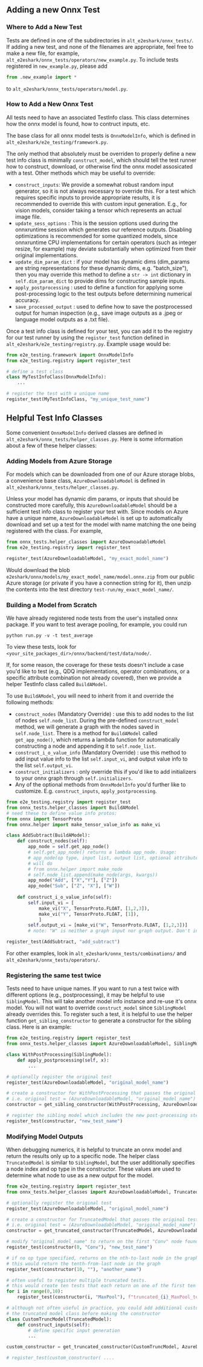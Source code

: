 ## Adding a new Onnx Test

### Where to Add a New Test

Tests are defined in one of the subdirectories in `alt_e2eshark/onnx_tests/`. If adding a new test, and none of the filenames are appropriate, feel free to make a new file, for example, `alt_e2eshark/onnx_tests/operators/new_example.py`. To include tests registered in `new_example.py`, please add 
```python
from .new_example import *
```
to `alt_e2eshark/onnx_tests/operators/model.py`.

### How to Add a New Onnx Test

All tests need to have an associated TestInfo class. This class determines how the onnx model is found, how to contruct inputs, etc. 

The base class for all onnx model tests is `OnnxModelInfo`, which is defined in `alt_e2eshark/e2e_testing/framework.py`.

The only method that absolutely must be overriden to properly define a new test info class is minimally `construct_model`, which should tell the test runner how to construct, download, or otherwise find the onnx model assosicated with a test. Other methods which may be useful to override:

- `construct_inputs`: We provide a somewhat robust random input generator, so it is not always necessary to override this. For a test which requires specific inputs to provide appropriate results, it is recommended to override this with custom input generation. E.g., for vision models, consider taking a tensor which represents an actual image file. 
- `update_sess_options` : This is the session options used during the onnxruntime session which generates our reference outputs. Disabling optimizations is recommended for some quantized models, since onnxruntime CPU implementations for certain operators (such as integer resize, for example) may deviate substantially when optimized from their original implementations. 
- `update_dim_param_dict` : if your model has dynamic dims (dim_params are string representations for these dynamic dims, e.g. "batch_size"), then you may override this method to define a `str -> int` dictionary in `self.dim_param_dict` to provide dims for constructing sample inputs. 
- `apply_postprocessing` : used to define a function for applying some post-processing logic to the test outputs before determining numerical accuracy. 
- `save_processed_output` : used to define how to save the postprocessed output for human inspection (e.g., save image outputs as a .jpeg or language model outputs as a .txt file).

Once a test info class is defined for your test, you can add it to the registry for our test runner by using the `register_test` function defined in `alt_e2eshark/e2e_testing/registry.py`. Example usage would be:

```python
from e2e_testing.framework import OnnxModelInfo
from e2e_testing.registry import register_test

# define a test class
class MyTestInfoClass(OnnxModelInfo):
    ...

# register the test with a unique name
register_test(MyTestInfoClass, "my_unique_test_name")

```

## Helpful Test Info Classes

Some convenient `OnnxModelInfo` derived classes are defined in `alt_e2eshark/onnx_tests/helper_classes.py`. Here is some information about a few of these helper classes:

### Adding Models from Azure Storage

For models which can be downloaded from one of our Azure storage blobs, a convenience base class, `AzureDownloadableModel` is defined in `alt_e2eshark/onnx_tests/helper_classes.py`. 

Unless your model has dynamic dim params, or inputs that should be constructed more carefully, this `AzureDownloadableModel` should be a sufficient test info class to register your test with. Since models on Azure have a unique name, `AzureDownloadableModel` is set up to automatically download and set up a test for the model with name matching the one being registered with the class. For example, 

```python
from onnx_tests.helper_classes import AzureDownoadableModel
from e2e_testing.registry import register_test

register_test(AzureDownloadableModel, "my_exact_model_name")
```

Would download the blob `e2eshark/onnx/models/my_exact_model_name/model.onnx.zip` from our public Azure storage (or private if you have a connection string for it), then unzip the contents into the test directory `test-run/my_exact_model_name/`. 

### Building a Model from Scratch

We have already registered node tests from the user's installed onnx package. If you want to test average pooling, for example, you could run 

```
python run.py -v -t test_average
```

To view these tests, look for `<your_site_packages_dir>/onnx/backend/test/data/node/`. 

If, for some reason, the coverage for these tests doesn't include a case you'd like to test (e.g., QDQ implementations, operator combinations, or a specific attribute combination not already covered), then we provide a helper TestInfo class called `BuildAModel`.

To use `BuildAModel`, you will need to inherit from it and override the following methods:

- `construct_nodes` (Mandatory Override) : use this to add nodes to the list of nodes `self.node_list`. During the pre-defined `construct_model` method, we will generate a graph with the nodes saved in `self.node_list`. There is a method for `BuildAModel` called `get_app_node()`, which returns a lambda function for automatically constructing a node and appending it to `self.node_list`. 
- `construct_i_o_value_info` (Mandatory Override) : use this method to add input value info to the list `self.input_vi`, and output value info to the list `self.output_vi`.
- `construct_initializers` : only override this if you'd like to add initializers to your onnx graph through `self.initializers`.
- Any of the optional methods from `OnnxModelInfo` you'd further like to customize. E.g. `construct_inputs`, `apply_postprocessing`. 

```python
from e2e_testing.registry import register_test
from onnx_tests.helper_classes import BuildAModel
# need these to define value info protos:
from onnx import TensorProto
from onnx.helper import make_tensor_value_info as make_vi

class AddSubtract(BuildAModel):
    def construct_nodes(self):
        app_node = self.get_app_node()
        # self.get_app_node() returns a lambda app_node. Usage:
        # app_node(op type, input list, output list, optional attribute kwargs)
        # will do 
        # from onnx.helper import make_node
        # self.node_list.append(make_node(args, kwargs))
        app_node("Add", ["X","Y"], ["Z"])
        app_node("Sub", ["Z", "X"], ["W"])
    
    def construct_i_o_value_info(self):
        self.input_vi = [
            make_vi("X", TensorProto.FLOAT, [1,2,3]),
            make_vi("Y", TensorProto.FLOAT, [1]),
            ]
        self.output_vi = [make_vi("W", TensorProto.FLOAT, [1,2,3])]
        # note: "W" is neither a graph input nor graph output. Don't include it.

register_test(AddSubtract, "add_subtract")
```

For other examples, look in `alt_e2eshark/onnx_tests/combinations/` and `alt_e2eshark/onnx_tests/operators/`.

### Registering the same test twice

Tests need to have unique names. If you want to run a test twice with different options (e.g., postprocessing), it may be helpful to use `SiblingModel`. This will take another model info instance and re-use it's onnx model. You will not want to override `construct_model` since `SiblingModel` already overrides this. To register such a test, it is helpful to use the helper function `get_sibling_constructor` to generate a constructor for the sibling class. Here is an example:

```python
from e2e_testing.registry import register_test
from onnx_tests.helper_classes import AzureDownloadableModel, SiblingModel, get_sibling_constructor

class WithPostProcessing(SiblingModel):
    def apply_postprocessing(self, x):
        ...

# optionally register the original test
register_test(AzureDownloadableModel, "original_model_name")

# create a constructor for WithPostProcessing that passes the original test information
# i.e. original test = (AzureDownloadableModel, "original_model_name")
constructor = get_sibling_constructor(WithPostProcessing, AzureDownloadableModel, "original_model_name")

# register the sibling model which includes the new post-processing step
register_test(constructor, "new_test_name")
```

### Modifying Model Outputs

When debugging numerics, it is helpful to truncate an onnx model and return the results only up to a specific node. The helper class `TruncatedModel` is similar to `SiblingModel`, but the user additionally specifies a node index and op type in the constructor. These values are used to determine what node to use as a new output for the model.

```python
from e2e_testing.registry import register_test
from onnx_tests.helper_classes import AzureDownloadableModel, TruncatedModel, get_truncated_constructor

# optionally register the original test
register_test(AzureDownloadableModel, "original_model_name")

# create a constructor for TruncatedModel that passes the original test information
# i.e. original test = (AzureDownloadableModel, "original_model_name")
constructor = get_truncated_constructor(TruncatedModel, AzureDownloadableModel, "original_model_name")

# modify "original_model_name" to return on the first "Conv" node found. 
register_test(constructor(0, "Conv"), "new_test_name")

# if no op type specified, returns on the nth-to-last node in the graph
# this would return the tenth-from-last node in the graph
register_test(constructor(10, ""), "another_name")

# often useful to register multiple truncated tests.
# this would create ten tests that each return on one of the first ten MaxPool nodes
for i in range(0,10):
    register_test(constructor(i, "MaxPool"), f"truncated_{i}_MaxPool_test")

# although not often useful in practice, you could add additional customization to
# the truncated model class before making the constructor
class CustomTruncModel(TruncatedModel):
    def construct_inputs(self):
        # define specific input generation
        ...

custom_constructor = get_truncated_constructor(CustomTruncModel, AzureDownloadableModel, "original_model_name")

# register_test(custom_constructor( ....
```


